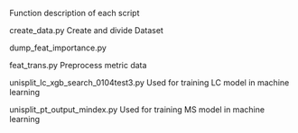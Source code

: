 Function description of each script

create_data.py
Create and divide Dataset


dump_feat_importance.py


feat_trans.py
Preprocess metric data

unisplit_lc_xgb_search_0104test3.py
Used for training LC model in machine learning


unisplit_pt_output_mindex.py
Used for training MS model in machine learning